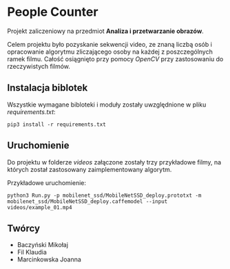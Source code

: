 # People Counter

Projekt zaliczeniowy na przedmiot **Analiza i przetwarzanie obrazów**.

Celem  projektu  było  pozyskanie  sekwencji  video,  ze  znaną  liczbą  osób  i  opracowanie  algorytmu zliczającego osoby na każdej z poszczególnych ramek filmu. Całość osiągnięto przy pomocy *OpenCV* przy zastosowaniu do rzeczywistych filmów.

## Instalacja biblotek
Wszystkie wymagane bibloteki i moduły zostały uwzględnione w pliku *requirements.txt*:
 ```
 pip3 install -r requirements.txt
 ```

## Uruchomienie
Do projektu w folderze *videos* załączone zostały trzy przykładowe filmy, na których został zastosowany zaimplementowany algorytm. 

Przykładowe uruchomienie:
```
python3 Run.py -p mobilenet_ssd/MobileNetSSD_deploy.prototxt -m mobilenet_ssd/MobileNetSSD_deploy.caffemodel --input videos/example_01.mp4

```

## Twórcy

- Baczyński Mikołaj
- Fil Klaudia
- Marcinkowska Joanna